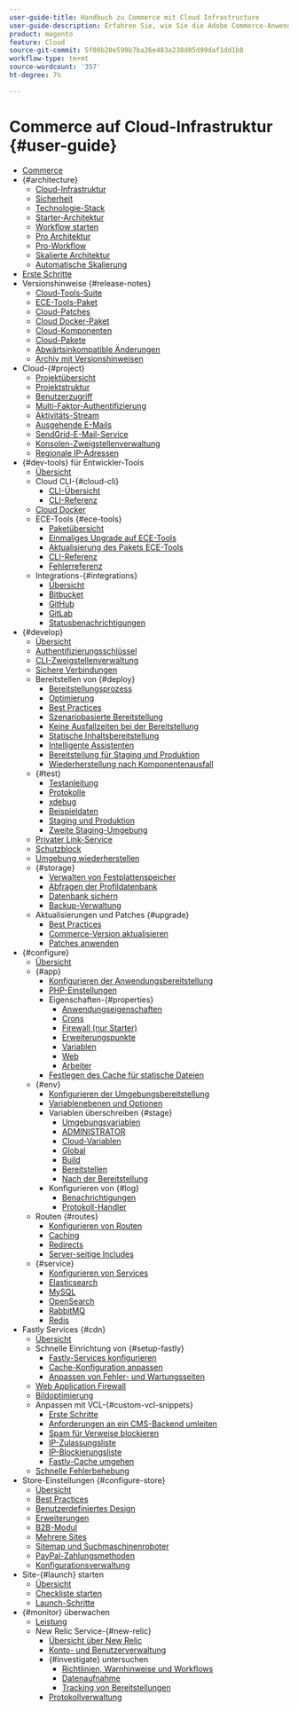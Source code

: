 ```yaml
---
user-guide-title: Handbuch zu Commerce mit Cloud Infrastructure
user-guide-description: Erfahren Sie, wie Sie die Adobe Commerce-Anwendung in der Cloud-Infrastruktur verwalten.
product: magento
feature: Cloud
source-git-commit: 5f00b20e599b7ba26e483a238d05d99daf1dd1b8
workflow-type: tm+mt
source-wordcount: '357'
ht-degree: 7%

---
```



# Commerce auf Cloud-Infrastruktur {#user-guide}

+ [Commerce](overview.md)
+ {#architecture}
   + [Cloud-Infrastruktur](architecture/cloud-architecture.md)
   + [Sicherheit](architecture/security.md)
   + [Technologie-Stack](architecture/tech-stack.md)
   + [Starter-Architektur](architecture/starter-architecture.md)
   + [Workflow starten](architecture/starter-develop-deploy-workflow.md)
   + [Pro Architektur](architecture/pro-architecture.md)
   + [Pro-Workflow](architecture/pro-develop-deploy-workflow.md)
   + [Skalierte Architektur](architecture/scaled-architecture.md)
   + [Automatische Skalierung](architecture/autoscaling.md)
+ [Erste Schritte](https://experienceleague.adobe.com/docs/commerce-cloud-service/start/overview.html)
+ Versionshinweise {#release-notes}
   + [Cloud-Tools-Suite](release-notes/cloud-tools-suite.md)
   + [ECE-Tools-Paket](release-notes/ece-tools-package.md)
   + [Cloud-Patches](release-notes/cloud-patches.md)
   + [Cloud Docker-Paket](release-notes/cloud-docker.md)
   + [Cloud-Komponenten](release-notes/cloud-components.md)
   + [Cloud-Pakete](release-notes/cloud-packages.md)
   + [Abwärtsinkompatible Änderungen](release-notes/backward-incompatible-changes.md)
   + [Archiv mit Versionshinweisen](release-notes/cloud-release-archive.md)
+ Cloud-{#project}
   + [Projektübersicht](project/overview.md)
   + [Projektstruktur](project/file-structure.md)
   + [Benutzerzugriff](project/user-access.md)
   + [Multi-Faktor-Authentifizierung](project/multi-factor-authentication.md)
   + [Aktivitäts-Stream](project/activity-stream.md)
   + [Ausgehende E-Mails](project/outgoing-emails.md)
   + [SendGrid-E-Mail-Service](project/sendgrid.md)
   + [Konsolen-Zweigstellenverwaltung](project/console-branches.md)
   + [Regionale IP-Adressen](project/regional-ip-addresses.md)
+ {#dev-tools} für Entwickler-Tools
   + [Übersicht](dev-tools/overview.md)
   + Cloud CLI-{#cloud-cli}
      + [CLI-Übersicht](dev-tools/cloud-cli-overview.md)
      + [CLI-Referenz](dev-tools/cloud-cli-reference.md)
   + [Cloud Docker](dev-tools/cloud-docker.md)
   + ECE-Tools {#ece-tools}
      + [Paketübersicht](dev-tools/package-overview.md)
      + [Einmaliges Upgrade auf ECE-Tools](dev-tools/install-package.md)
      + [Aktualisierung des Pakets ECE-Tools](dev-tools/update-package.md)
      + [CLI-Referenz](dev-tools/ece-tools-cli-reference.md)
      + [Fehlerreferenz](dev-tools/error-reference.md)
   + Integrations-{#integrations}
      + [Übersicht](integrations/overview.md)
      + [Bitbucket](integrations/bitbucket.md)
      + [GitHub](integrations/github.md)
      + [GitLab](integrations/gitlab.md)
      + [Statusbenachrichtigungen](integrations/health-notifications.md)
+ {#develop}
   + [Übersicht](development/overview.md)
   + [Authentifizierungsschlüssel](development/authentication-keys.md)
   + [CLI-Zweigstellenverwaltung](development/cli-branches.md)
   + [Sichere Verbindungen](development/secure-connections.md)
   + Bereitstellen von {#deploy}
      + [Bereitstellungsprozess](deploy/process.md)
      + [Optimierung](deploy/optimization.md)
      + [Best Practices](deploy/best-practices.md)
      + [Szenariobasierte Bereitstellung](deploy/scenario-based.md)
      + [Keine Ausfallzeiten bei der Bereitstellung](deploy/reduce-downtime.md)
      + [Statische Inhaltsbereitstellung](deploy/static-content.md)
      + [Intelligente Assistenten](deploy/smart-wizards.md)
      + [Bereitstellung für Staging und Produktion](deploy/staging-production.md)
      + [Wiederherstellung nach Komponentenausfall](deploy/recover-failed-deployment.md)
   + {#test}
      + [Testanleitung](test/guidance.md)
      + [Protokolle](test/log-locations.md)
      + [xdebug](test/debug.md)
      + [Beispieldaten](test/sample-data.md)
      + [Staging und Produktion](test/staging-and-production.md)
      + [Zweite Staging-Umgebung](test/second-staging.md)
   + [Privater Link-Service](development/privatelink-service.md)
   + [Schutzblock](development/protective-block.md)
   + [Umgebung wiederherstellen](development/restore-environment.md)
   + {#storage}
      + [Verwalten von Festplattenspeicher](storage/manage-disk-space.md)
      + [Abfragen der Profildatenbank](storage/profile-database-queries.md)
      + [Datenbank sichern](storage/database-dump.md)
      + [Backup-Verwaltung](storage/snapshots.md)
   + Aktualisierungen und Patches {#upgrade}
      + [Best Practices](development/best-practices.md)
      + [Commerce-Version aktualisieren](development/commerce-version.md)
      + [Patches anwenden](development/apply-patches.md)
+ {#configure}
   + [Übersicht](environment/overview.md)
   + {#app}
      + [Konfigurieren der Anwendungsbereitstellung](application/configure-app-yaml.md)
      + [PHP-Einstellungen](application/php-settings.md)
      + Eigenschaften-{#properties}
         + [Anwendungseigenschaften](application/properties.md)
         + [Crons](application/crons-property.md)
         + [Firewall (nur Starter)](application/firewall-property.md)
         + [Erweiterungspunkte](application/hooks-property.md)
         + [Variablen](application/variables-property.md)
         + [Web](application/web-property.md)
         + [Arbeiter](application/workers-property.md)
      + [Festlegen des Cache für statische Dateien](application/set-cache.md)
   + {#env}
      + [Konfigurieren der Umgebungsbereitstellung](environment/configure-env-yaml.md)
      + [Variablenebenen und Optionen](environment/variable-levels.md)
      + Variablen überschreiben {#stage}
         + [Umgebungsvariablen](environment/variables-intro.md)
         + [ADMINISTRATOR](environment/variables-admin.md)
         + [Cloud-Variablen](environment/variables-cloud.md)
         + [Global](environment/variables-global.md)
         + [Build](environment/variables-build.md)
         + [Bereitstellen](environment/variables-deploy.md)
         + [Nach der Bereitstellung](environment/variables-post-deploy.md)
      + Konfigurieren von {#log}
         + [Benachrichtigungen](environment/set-up-notifications.md)
         + [Protokoll-Handler](environment/log-handlers.md)
   + Routen {#routes}
      + [Konfigurieren von Routen](routes/routes-yaml.md)
      + [Caching](routes/caching.md)
      + [Redirects](routes/redirects.md)
      + [Server-seitige Includes](routes/server-side-includes.md)
   + {#service}
      + [Konfigurieren von Services](services/services-yaml.md)
      + [Elasticsearch](services/elasticsearch.md)
      + [MySQL](services/mysql.md)
      + [OpenSearch](services/opensearch.md)
      + [RabbitMQ](services/rabbitmq.md)
      + [Redis](services/redis.md)
+ Fastly Services {#cdn}
   + [Übersicht](cdn/fastly.md)
   + Schnelle Einrichtung von {#setup-fastly}
      + [Fastly-Services konfigurieren](cdn/fastly-configuration.md)
      + [Cache-Konfiguration anpassen](cdn/fastly-custom-cache-configuration.md)
      + [Anpassen von Fehler- und Wartungsseiten](cdn/fastly-custom-response.md)
   + [Web Application Firewall](cdn/fastly-waf-service.md)
   + [Bildoptimierung](cdn/fastly-image-optimization.md)
   + Anpassen mit VCL-{#custom-vcl-snippets}
      + [Erste Schritte](cdn/fastly-vcl-custom-snippets.md)
      + [Anforderungen an ein CMS-Backend umleiten](cdn/fastly-vcl-wordpress.md)
      + [Spam für Verweise blockieren](cdn/fastly-vcl-badreferer.md)
      + [IP-Zulassungsliste](cdn/fastly-vcl-allowlist.md)
      + [IP-Blockierungsliste](cdn/fastly-vcl-blocking.md)
      + [Fastly-Cache umgehen](cdn/fastly-vcl-bypass-to-origin.md)
   + [Schnelle Fehlerbehebung](cdn/fastly-troubleshooting.md)
+ Store-Einstellungen {#configure-store}
   + [Übersicht](store/overview.md)
   + [Best Practices](store/best-practices.md)
   + [Benutzerdefiniertes Design](store/custom-theme.md)
   + [Erweiterungen](store/extensions.md)
   + [B2B-Modul](store/b2b-module.md)
   + [Mehrere Sites](store/multiple-sites.md)
   + [Sitemap und Suchmaschinenroboter](store/robots-sitemap.md)
   + [PayPal-Zahlungsmethoden](store/paypal.md)
   + [Konfigurationsverwaltung](store/store-settings.md)
+ Site-{#launch} starten
   + [Übersicht](launch/overview.md)
   + [Checkliste starten](launch/checklist.md)
   + [Launch-Schritte](launch/steps.md)
+ {#monitor} überwachen
   + [Leistung](monitor/performance.md)
   + New Relic Service-{#new-relic}
      + [Übersicht über New Relic](monitor/new-relic-service.md)
      + [Konto- und Benutzerverwaltung](monitor/account-management.md)
      + {#investigate} untersuchen
         + [Richtlinien, Warnhinweise und Workflows](monitor/investigate-performance.md)
         + [Datenaufnahme](monitor/ingest-data.md)
         + [Tracking von Bereitstellungen](monitor/track-deployments.md)
      + [Protokollverwaltung](monitor/log-management.md)
